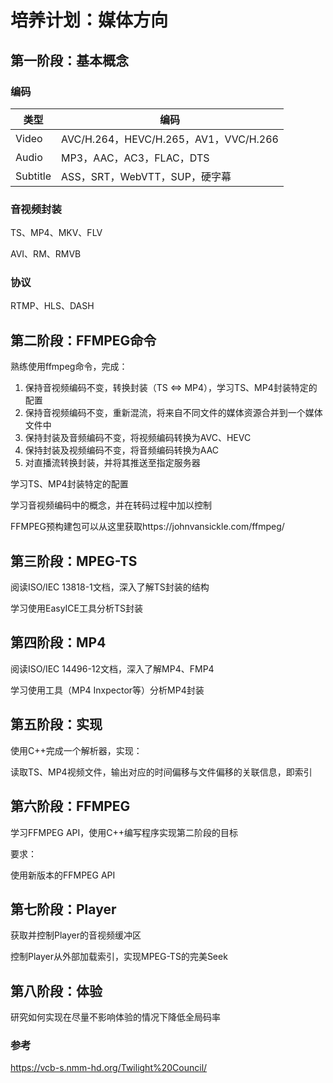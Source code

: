 
# 培养计划：媒体方向



## 第一阶段：基本概念

### 编码

类型|编码
-|-
Video|AVC/H.264，HEVC/H.265，AV1，VVC/H.266
Audio|MP3，AAC，AC3，FLAC，DTS
Subtitle|ASS，SRT，WebVTT，SUP，硬字幕

### 音视频封装

TS、MP4、MKV、FLV

AVI、RM、RMVB

### 协议

RTMP、HLS、DASH



## 第二阶段：FFMPEG命令

熟练使用ffmpeg命令，完成：
1. 保持音视频编码不变，转换封装（TS <=> MP4），学习TS、MP4封装特定的配置
2. 保持音视频编码不变，重新混流，将来自不同文件的媒体资源合并到一个媒体文件中
3. 保持封装及音频编码不变，将视频编码转换为AVC、HEVC
4. 保持封装及视频编码不变，将音频编码转换为AAC
5. 对直播流转换封装，并将其推送至指定服务器


学习TS、MP4封装特定的配置

学习音视频编码中的概念，并在转码过程中加以控制

FFMPEG预构建包可以从这里获取https://johnvansickle.com/ffmpeg/



## 第三阶段：MPEG-TS

阅读ISO/IEC 13818-1文档，深入了解TS封装的结构

学习使用EasyICE工具分析TS封装



## 第四阶段：MP4

阅读ISO/IEC 14496-12文档，深入了解MP4、FMP4

学习使用工具（MP4 Inxpector等）分析MP4封装



## 第五阶段：实现

使用C++完成一个解析器，实现：

读取TS、MP4视频文件，输出对应的时间偏移与文件偏移的关联信息，即索引



## 第六阶段：FFMPEG

学习FFMPEG API，使用C++编写程序实现第二阶段的目标

要求：

使用新版本的FFMPEG API



## 第七阶段：Player

获取并控制Player的音视频缓冲区

控制Player从外部加载索引，实现MPEG-TS的完美Seek



## 第八阶段：体验

研究如何实现在尽量不影响体验的情况下降低全局码率

### 参考
https://vcb-s.nmm-hd.org/Twilight%20Council/






